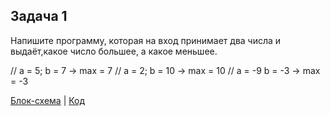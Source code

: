 ## Задача 1
Напишите программу, которая на вход принимает два числа
и выдаёт,какое число большее, а какое меньшее. 

//  a = 5; b = 7 -> max = 7
//  a = 2; b = 10 -> max = 10
//  a = -9 b = -3 -> max = -3

[Блок-схема](Exe001/diagram.drawio.png) | [Код](Exe001/Program,cs)